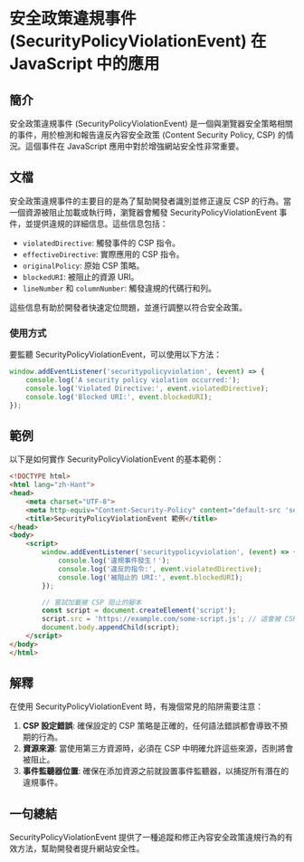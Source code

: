 <!--
Meta Description: # 安全政策違規事件 (SecurityPolicyViolationEvent) 在 JavaScript 中的應用 ## 簡介 安全政策違規事件 (SecurityPolicyViolationEvent) 是一個與瀏覽器安全策略相關的事件，用於檢測和報告違反內容安全政策 (Content Se...
Meta Keywords: csp, securitypolicyviolationevent, script, event, console
-->

# 安全政策違規事件 (SecurityPolicyViolationEvent) 在 JavaScript 中的應用

## 簡介
安全政策違規事件 (SecurityPolicyViolationEvent) 是一個與瀏覽器安全策略相關的事件，用於檢測和報告違反內容安全政策 (Content Security Policy, CSP) 的情況。這個事件在 JavaScript 應用中對於增強網站安全性非常重要。

## 文檔
安全政策違規事件的主要目的是為了幫助開發者識別並修正違反 CSP 的行為。當一個資源被阻止加載或執行時，瀏覽器會觸發 SecurityPolicyViolationEvent 事件，並提供違規的詳細信息。這些信息包括：

- `violatedDirective`: 觸發事件的 CSP 指令。
- `effectiveDirective`: 實際應用的 CSP 指令。
- `originalPolicy`: 原始 CSP 策略。
- `blockedURI`: 被阻止的資源 URI。
- `lineNumber` 和 `columnNumber`: 觸發違規的代碼行和列。

這些信息有助於開發者快速定位問題，並進行調整以符合安全政策。

### 使用方式
要監聽 SecurityPolicyViolationEvent，可以使用以下方法：

```javascript
window.addEventListener('securitypolicyviolation', (event) => {
    console.log('A security policy violation occurred:');
    console.log('Violated Directive:', event.violatedDirective);
    console.log('Blocked URI:', event.blockedURI);
});
```

## 範例
以下是如何實作 SecurityPolicyViolationEvent 的基本範例：

```html
<!DOCTYPE html>
<html lang="zh-Hant">
<head>
    <meta charset="UTF-8">
    <meta http-equiv="Content-Security-Policy" content="default-src 'self'; script-src 'none';">
    <title>SecurityPolicyViolationEvent 範例</title>
</head>
<body>
    <script>
        window.addEventListener('securitypolicyviolation', (event) => {
            console.log('違規事件發生！');
            console.log('違反的指令:', event.violatedDirective);
            console.log('被阻止的 URI:', event.blockedURI);
        });

        // 嘗試加載被 CSP 阻止的腳本
        const script = document.createElement('script');
        script.src = 'https://example.com/some-script.js'; // 這會被 CSP 阻止
        document.body.appendChild(script);
    </script>
</body>
</html>
```

## 解釋
在使用 SecurityPolicyViolationEvent 時，有幾個常見的陷阱需要注意：

1. **CSP 設定錯誤**: 確保設定的 CSP 策略是正確的，任何語法錯誤都會導致不預期的行為。
2. **資源來源**: 當使用第三方資源時，必須在 CSP 中明確允許這些來源，否則將會被阻止。
3. **事件監聽器位置**: 確保在添加資源之前就設置事件監聽器，以捕捉所有潛在的違規事件。

## 一句總結
SecurityPolicyViolationEvent 提供了一種追蹤和修正內容安全政策違規行為的有效方法，幫助開發者提升網站安全性。